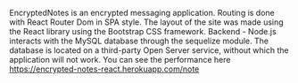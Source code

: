 EncryptedNotes is an encrypted messaging application.
Routing is done with React Router Dom in SPA style.
The layout of the site was made using the React library using the Bootstrap CSS framework.
Backend - Node.js interacts with the MySQL database through the sequelize module.
The database is located on a third-party Open Server service, without which the application will not work.
You can see the performance here https://encrypted-notes-react.herokuapp.com/note